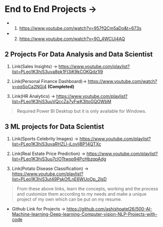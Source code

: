 # End to End Projects ->  

* 1. <https://www.youtube.com/watch?v=957fQCm5aDo&t=673s>
* 2. <https://www.youtube.com/watch?v=9O_4WCUi4AQ>

## 2 Projects For Data Analysis and Data Scientist

1. Link(Sales Insights) -> <https://www.youtube.com/playlist?list=PLeo1K3hjS3uva8pk1FI3iK9kCOKQdz1I9>

2. Link(Personal Finance Dashboard)-> <https://www.youtube.com/watch?v=pqSoCa2NGj4> **(Completed)**

3. Link(HR Analytics) -> <https://www.youtube.com/playlist?list=PLeo1K3hjS3uuVQccZa7yFwK3ltoGQOWbM>

> Required Power BI Desktop but it is only available for Windows.

## 3 ML projects for Data Scientist

1. Link(Sports Celebrity Images) -> <https://www.youtube.com/playlist?list=PLeo1K3hjS3uvaRHZLl-jLovIjBP14QTXc>

2. Link(Real Estate Price Prediction) -> <https://www.youtube.com/playlist?list=PLeo1K3hjS3uu7clOTtwsp94PcHbzqpAdg>

3. Link(Potato Disease Classification) -> <https://www.youtube.com/playlist?list=PLeo1K3hjS3ut49PskOfLnE6WUoOp_2lsD>

> From these above links, learn the concepts, working and the process and customize them according to my needs and make a unique project of my own which can be put on my resume.

* Github Link for Projects -> <https://github.com/ashishpatel26/500-AI-Machine-learning-Deep-learning-Computer-vision-NLP-Projects-with-code>